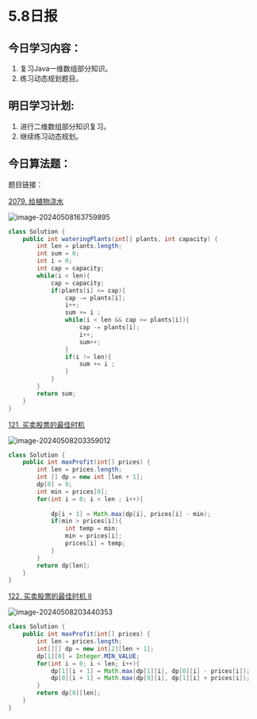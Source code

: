 # 5.8日报

## 今日学习内容：

1. 复习Java一维数组部分知识。
2. 练习动态规划题目。

## 明日学习计划:

1. 进行二维数组部分知识复习。
2. 继续练习动态规划。

## 今日算法题：

题目链接：

[2079. 给植物浇水](https://leetcode.cn/problems/watering-plants/)

![image-20240508163759895](https://gitee.com/liu-bingduo/pic-bed/raw/master/img/image-20240508163759895.png)

```java
class Solution {
    public int wateringPlants(int[] plants, int capacity) {
        int len = plants.length;
        int sum = 0;
        int i = 0;
        int cap = capacity;
        while(i < len){
            cap = capacity;
            if(plants[i] <= cap){
                cap -= plants[i];
                i++;
                sum += i ;
                while(i < len && cap >= plants[i]){
                    cap -= plants[i];
                    i++;
                    sum++;
                }
                if(i != len){
                    sum += i ;
                }
            }
        }
        return sum;
    }
}
```

[121. 买卖股票的最佳时机](https://leetcode.cn/problems/best-time-to-buy-and-sell-stock/)

![image-20240508203359012](https://gitee.com/liu-bingduo/pic-bed/raw/master/img/image-20240508203359012.png)

```Java
class Solution {
    public int maxProfit(int[] prices) {
        int len = prices.length;
        int [] dp = new int [len + 1];
        dp[0] = 0;
        int min = prices[0];
        for(int i = 0; i < len ; i++){
            
            dp[i + 1] = Math.max(dp[i], prices[i] - min);
            if(min > prices[i]){
                int temp = min;
                min = prices[i];
                prices[i] = temp;
            }
        }
        return dp[len];
    }
}
```

[122. 买卖股票的最佳时机 II](https://leetcode.cn/problems/best-time-to-buy-and-sell-stock-ii/)

![image-20240508203440353](https://gitee.com/liu-bingduo/pic-bed/raw/master/img/image-20240508203440353.png)

```Java
class Solution {
    public int maxProfit(int[] prices) {
        int len = prices.length;
        int[][] dp = new int[2][len + 1];
        dp[1][0] = Integer.MIN_VALUE;
        for(int i = 0; i < len; i++){
            dp[1][i + 1] = Math.max(dp[1][i], dp[0][i] - prices[i]);
            dp[0][i + 1] = Math.max(dp[0][i], dp[1][i] + prices[i]);
        }
        return dp[0][len];
    }
}
```

